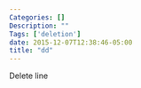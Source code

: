 ```yaml
---
Categories: []
Description: ""
Tags: ['deletion']
date: 2015-12-07T12:38:46-05:00
title: "dd"
---
```


Delete line
